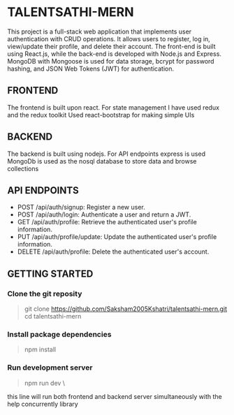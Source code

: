 # TALENTSATHI-MERN

This project is a full-stack web application that implements user authentication with CRUD operations. It allows users to register, log in, view/update their profile, and delete their account. The front-end is built using React.js, while the back-end is developed with Node.js and Express. MongoDB with Mongoose is used for data storage, bcrypt for password hashing, and JSON Web Tokens (JWT) for authentication.

## FRONTEND

The frontend is built upon react.
For state management I have used redux and the redux toolkit
Used react-bootstrap for making simple UIs

## BACKEND

The backend is built using nodejs.
For API endpoints express is used
MongoDb is used as the nosql database to store data and browse collections

## API ENDPOINTS

- POST /api/auth/signup: Register a new user.
- POST /api/auth/login: Authenticate a user and return a JWT.
- GET /api/auth/profile: Retrieve the authenticated user's profile information.
- PUT /api/auth/profile/update: Update the authenticated user's profile information.
- DELETE /api/auth/profile: Delete the authenticated user's account.

## GETTING STARTED

### Clone the git reposity

> git clone https://github.com/Saksham2005Kshatri/talentsathi-mern.git \
> cd talentsathi-mern

### Install package dependencies

> npm install

### Run development server

> npm run dev \

this line will run both frontend and backend server simultaneously with the help concurrently library
